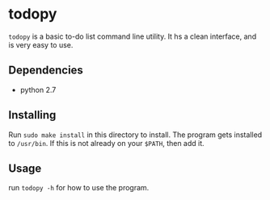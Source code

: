 todopy
======

`todopy` is a basic to-do list command line utility. It hs a clean interface, and is very easy to use.

## Dependencies
- python 2.7

## Installing
Run `sudo make install` in this directory to install. The program gets installed to `/usr/bin`. If this is not already on your `$PATH`, then add it.

## Usage
run `todopy -h` for how to use the program.
